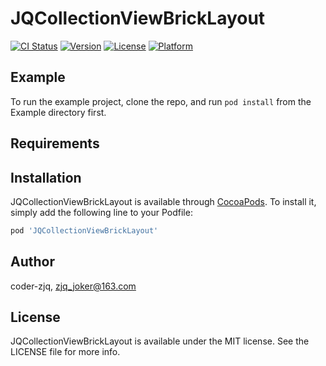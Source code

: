 # JQCollectionViewBrickLayout

[![CI Status](https://img.shields.io/travis/coder-zjq/JQCollectionViewBrickLayout.svg?style=flat)](https://travis-ci.org/coder-zjq/JQCollectionViewBrickLayout)
[![Version](https://img.shields.io/cocoapods/v/JQCollectionViewBrickLayout.svg?style=flat)](https://cocoapods.org/pods/JQCollectionViewBrickLayout)
[![License](https://img.shields.io/cocoapods/l/JQCollectionViewBrickLayout.svg?style=flat)](https://cocoapods.org/pods/JQCollectionViewBrickLayout)
[![Platform](https://img.shields.io/cocoapods/p/JQCollectionViewBrickLayout.svg?style=flat)](https://cocoapods.org/pods/JQCollectionViewBrickLayout)

## Example

To run the example project, clone the repo, and run `pod install` from the Example directory first.

## Requirements

## Installation

JQCollectionViewBrickLayout is available through [CocoaPods](https://cocoapods.org). To install
it, simply add the following line to your Podfile:

```ruby
pod 'JQCollectionViewBrickLayout'
```

## Author

coder-zjq, zjq_joker@163.com

## License

JQCollectionViewBrickLayout is available under the MIT license. See the LICENSE file for more info.
